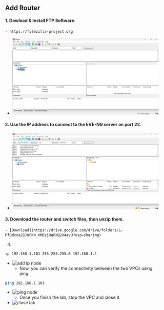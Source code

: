 ## Add Router
#### 1. Dowload & Install FTP Software.
    - https://filezilla-project.org
-  ![ftp](imgs/ftp.png)

#### 2. Use the IP address to connect to the EVE-NG server on port 22.
- ![conn Ftp](imgs/connFtp.png)

#### 3. Download the router and switch files, then unzip them.
    - [Download](https://drive.google.com/drive/folders/1-PfBdcoa2BJnFKN_nMBsjHqRNQ2H4avU?usp=sharing)

4. 
```bash
ip 192.168.1.101 255.255.255.0 192.168.1.1
```
- ![add ip node](imgs/addIpNode.png)
    - Now, you can verify the connectivity between the two VPCs using ping.
```bash
ping 192.168.1.101
```
- ![ping node](imgs/pingNode.png)
    - Once you finish the lab, stop the VPC and close it.
- ![close lab](imgs/closeLab.png)